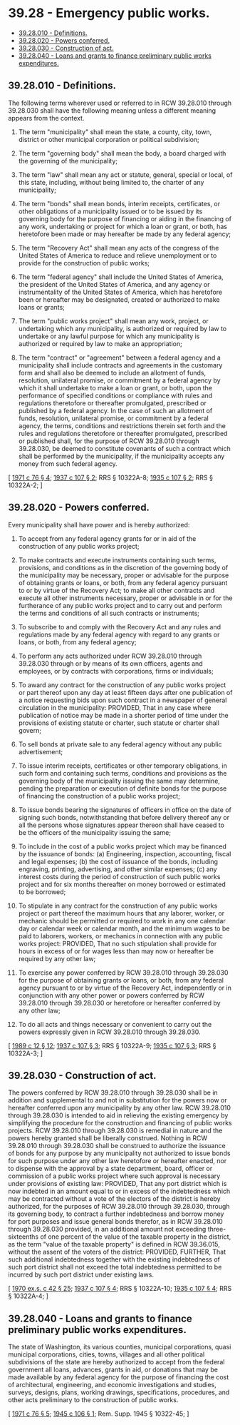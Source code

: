 # 39.28 - Emergency public works.
* [39.28.010 - Definitions.](#3928010---definitions)
* [39.28.020 - Powers conferred.](#3928020---powers-conferred)
* [39.28.030 - Construction of act.](#3928030---construction-of-act)
* [39.28.040 - Loans and grants to finance preliminary public works expenditures.](#3928040---loans-and-grants-to-finance-preliminary-public-works-expenditures)
## 39.28.010 - Definitions.
The following terms wherever used or referred to in RCW 39.28.010 through 39.28.030 shall have the following meaning unless a different meaning appears from the context.

1. The term "municipality" shall mean the state, a county, city, town, district or other municipal corporation or political subdivision;

2. The term "governing body" shall mean the body, a board charged with the governing of the municipality;

3. The term "law" shall mean any act or statute, general, special or local, of this state, including, without being limited to, the charter of any municipality;

4. The term "bonds" shall mean bonds, interim receipts, certificates, or other obligations of a municipality issued or to be issued by its governing body for the purpose of financing or aiding in the financing of any work, undertaking or project for which a loan or grant, or both, has heretofore been made or may hereafter be made by any federal agency;

5. The term "Recovery Act" shall mean any acts of the congress of the United States of America to reduce and relieve unemployment or to provide for the construction of public works;

6. The term "federal agency" shall include the United States of America, the president of the United States of America, and any agency or instrumentality of the United States of America, which has heretofore been or hereafter may be designated, created or authorized to make loans or grants;

7. The term "public works project" shall mean any work, project, or undertaking which any municipality, is authorized or required by law to undertake or any lawful purpose for which any municipality is authorized or required by law to make an appropriation;

8. The term "contract" or "agreement" between a federal agency and a municipality shall include contracts and agreements in the customary form and shall also be deemed to include an allotment of funds, resolution, unilateral promise, or commitment by a federal agency by which it shall undertake to make a loan or grant, or both, upon the performance of specified conditions or compliance with rules and regulations theretofore or thereafter promulgated, prescribed or published by a federal agency. In the case of such an allotment of funds, resolution, unilateral promise, or commitment by a federal agency, the terms, conditions and restrictions therein set forth and the rules and regulations theretofore or thereafter promulgated, prescribed or published shall, for the purpose of RCW 39.28.010 through 39.28.030, be deemed to constitute covenants of such a contract which shall be performed by the municipality, if the municipality accepts any money from such federal agency.

\[ [1971 c 76 § 4](http://leg.wa.gov/CodeReviser/documents/sessionlaw/1971c76.pdf?cite=1971%20c%2076%20§%204); [1937 c 107 § 2](http://leg.wa.gov/CodeReviser/documents/sessionlaw/1937c107.pdf?cite=1937%20c%20107%20§%202); RRS § 10322A-8; [1935 c 107 § 2](http://leg.wa.gov/CodeReviser/documents/sessionlaw/1935c107.pdf?cite=1935%20c%20107%20§%202); RRS § 10322A-2; \]

## 39.28.020 - Powers conferred.
Every municipality shall have power and is hereby authorized:

1. To accept from any federal agency grants for or in aid of the construction of any public works project;

2. To make contracts and execute instruments containing such terms, provisions, and conditions as in the discretion of the governing body of the municipality may be necessary, proper or advisable for the purpose of obtaining grants or loans, or both, from any federal agency pursuant to or by virtue of the Recovery Act; to make all other contracts and execute all other instruments necessary, proper or advisable in or for the furtherance of any public works project and to carry out and perform the terms and conditions of all such contracts or instruments;

3. To subscribe to and comply with the Recovery Act and any rules and regulations made by any federal agency with regard to any grants or loans, or both, from any federal agency;

4. To perform any acts authorized under RCW 39.28.010 through 39.28.030 through or by means of its own officers, agents and employees, or by contracts with corporations, firms or individuals;

5. To award any contract for the construction of any public works project or part thereof upon any day at least fifteen days after one publication of a notice requesting bids upon such contract in a newspaper of general circulation in the municipality: PROVIDED, That in any case where publication of notice may be made in a shorter period of time under the provisions of existing statute or charter, such statute or charter shall govern;

6. To sell bonds at private sale to any federal agency without any public advertisement;

7. To issue interim receipts, certificates or other temporary obligations, in such form and containing such terms, conditions and provisions as the governing body of the municipality issuing the same may determine, pending the preparation or execution of definite bonds for the purpose of financing the construction of a public works project;

8. To issue bonds bearing the signatures of officers in office on the date of signing such bonds, notwithstanding that before delivery thereof any or all the persons whose signatures appear thereon shall have ceased to be the officers of the municipality issuing the same;

9. To include in the cost of a public works project which may be financed by the issuance of bonds: (a) Engineering, inspection, accounting, fiscal and legal expenses; (b) the cost of issuance of the bonds, including engraving, printing, advertising, and other similar expenses; (c) any interest costs during the period of construction of such public works project and for six months thereafter on money borrowed or estimated to be borrowed;

10. To stipulate in any contract for the construction of any public works project or part thereof the maximum hours that any laborer, worker, or mechanic should be permitted or required to work in any one calendar day or calendar week or calendar month, and the minimum wages to be paid to laborers, workers, or mechanics in connection with any public works project: PROVIDED, That no such stipulation shall provide for hours in excess of or for wages less than may now or hereafter be required by any other law;

11. To exercise any power conferred by RCW 39.28.010 through 39.28.030 for the purpose of obtaining grants or loans, or both, from any federal agency pursuant to or by virtue of the Recovery Act, independently or in conjunction with any other power or powers conferred by RCW 39.28.010 through 39.28.030 or heretofore or hereafter conferred by any other law;

12. To do all acts and things necessary or convenient to carry out the powers expressly given in RCW 39.28.010 through 39.28.030.

\[ [1989 c 12 § 12](http://leg.wa.gov/CodeReviser/documents/sessionlaw/1989c12.pdf?cite=1989%20c%2012%20§%2012); [1937 c 107 § 3](http://leg.wa.gov/CodeReviser/documents/sessionlaw/1937c107.pdf?cite=1937%20c%20107%20§%203); RRS § 10322A-9; [1935 c 107 § 3](http://leg.wa.gov/CodeReviser/documents/sessionlaw/1935c107.pdf?cite=1935%20c%20107%20§%203); RRS § 10322A-3; \]

## 39.28.030 - Construction of act.
The powers conferred by RCW 39.28.010 through 39.28.030 shall be in addition and supplemental to and not in substitution for the powers now or hereafter conferred upon any municipality by any other law. RCW 39.28.010 through 39.28.030 is intended to aid in relieving the existing emergency by simplifying the procedure for the construction and financing of public works projects. RCW 39.28.010 through 39.28.030 is remedial in nature and the powers hereby granted shall be liberally construed. Nothing in RCW 39.28.010 through 39.28.030 shall be construed to authorize the issuance of bonds for any purpose by any municipality not authorized to issue bonds for such purpose under any other law heretofore or hereafter enacted, nor to dispense with the approval by a state department, board, officer or commission of a public works project where such approval is necessary under provisions of existing law: PROVIDED, That any port district which is now indebted in an amount equal to or in excess of the indebtedness which may be contracted without a vote of the electors of the district is hereby authorized, for the purposes of RCW 39.28.010 through 39.28.030, through its governing body, to contract a further indebtedness and borrow money for port purposes and issue general bonds therefor, as in RCW 39.28.010 through 39.28.030 provided, in an additional amount not exceeding three-sixteenths of one percent of the value of the taxable property in the district, as the term "value of the taxable property" is defined in RCW 39.36.015, without the assent of the voters of the district: PROVIDED, FURTHER, That such additional indebtedness together with the existing indebtedness of such port district shall not exceed the total indebtedness permitted to be incurred by such port district under existing laws.

\[ [1970 ex.s. c 42 § 25](http://leg.wa.gov/CodeReviser/documents/sessionlaw/1970ex1c42.pdf?cite=1970%20ex.s.%20c%2042%20§%2025); [1937 c 107 § 4](http://leg.wa.gov/CodeReviser/documents/sessionlaw/1937c107.pdf?cite=1937%20c%20107%20§%204); RRS § 10322A-10; [1935 c 107 § 4](http://leg.wa.gov/CodeReviser/documents/sessionlaw/1935c107.pdf?cite=1935%20c%20107%20§%204); RRS § 10322A-4; \]

## 39.28.040 - Loans and grants to finance preliminary public works expenditures.
The state of Washington, its various counties, municipal corporations, quasi municipal corporations, cities, towns, villages and all other political subdivisions of the state are hereby authorized to accept from the federal government all loans, advances, grants in aid, or donations that may be made available by any federal agency for the purpose of financing the cost of architectural, engineering, and economic investigations and studies, surveys, designs, plans, working drawings, specifications, procedures, and other acts preliminary to the construction of public works.

\[ [1971 c 76 § 5](http://leg.wa.gov/CodeReviser/documents/sessionlaw/1971c76.pdf?cite=1971%20c%2076%20§%205); [1945 c 106 § 1](http://leg.wa.gov/CodeReviser/documents/sessionlaw/1945c106.pdf?cite=1945%20c%20106%20§%201); Rem. Supp. 1945 § 10322-45; \]

